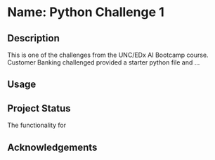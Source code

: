 # Name: Python Challenge 1

## Description

This is one of the challenges from the UNC/EDx AI Bootcamp course. Customer Banking challenged provided a starter python file and ...

## Usage



## Project Status

The functionality for
## Acknowledgements



